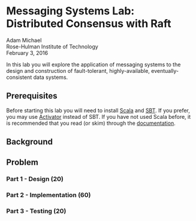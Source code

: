 # Messaging Systems Lab: <br/> Distributed Consensus with Raft

Adam Michael  
Rose-Hulman Institute of Technology  
February 3, 2016

In this lab you will explore the application of messaging systems to the design and construction of fault-tolerant, highly-available, eventually-consistent data systems.

## Prerequisites

Before starting this lab you will need to install [Scala](http://www.scala-lang.org/download/install.html) and [SBT](http://www.scala-sbt.org/0.13/docs/Setup.html). If you prefer, you may use [Activator](https://www.typesafe.com/activator/download) instead of SBT. If you have not used Scala before, it is recommended that you read (or skim) through the [documentation](http://www.scala-lang.org/documentation/).


## Background

## Problem

### Part 1 - Design (20)

### Part 2 - Implementation (60)

### Part 3 - Testing (20)

